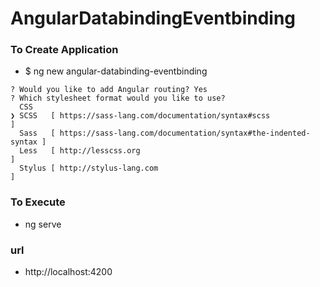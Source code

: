 # AngularDatabindingEventbinding

### To Create Application 
* $ ng new angular-databinding-eventbinding
```
? Would you like to add Angular routing? Yes
? Which stylesheet format would you like to use? 
  CSS 
❯ SCSS   [ https://sass-lang.com/documentation/syntax#scss                ] 
  Sass   [ https://sass-lang.com/documentation/syntax#the-indented-syntax ] 
  Less   [ http://lesscss.org                                             ] 
  Stylus [ http://stylus-lang.com                                         ] 
```

### To Execute 
* ng serve

### url 
* http://localhost:4200
